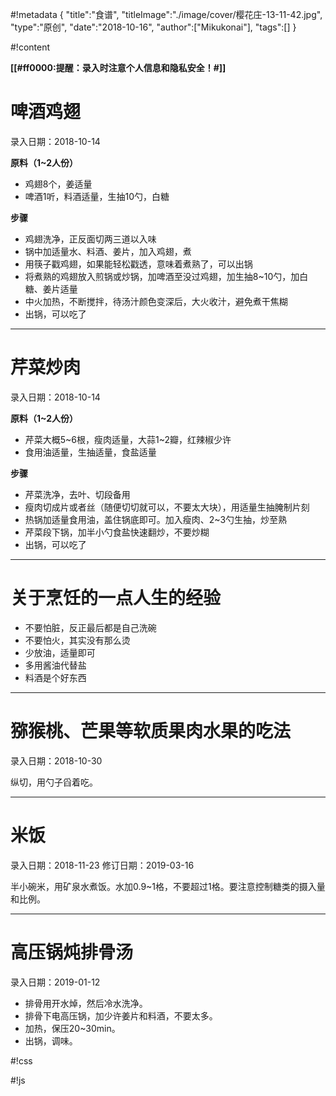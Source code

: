 #!metadata
{
    "title":"食谱",
    "titleImage":"./image/cover/樱花庄-13-11-42.jpg",
    "type":"原创",
    "date":"2018-10-16",
    "author":["Mikukonai"],
    "tags":[]
}

#!content

**[[#ff0000:提醒：录入时注意个人信息和隐私安全！#]]**

# 啤酒鸡翅

录入日期：2018-10-14

**原料（1\~2人份）**

- 鸡翅8个，姜适量
- 啤酒1听，料酒适量，生抽10勺，白糖

**步骤**

- 鸡翅洗净，正反面切两三道以入味
- 锅中加适量水、料酒、姜片，加入鸡翅，煮
- 用筷子戳鸡翅，如果能轻松戳透，意味着煮熟了，可以出锅
- 将煮熟的鸡翅放入煎锅或炒锅，加啤酒至没过鸡翅，加生抽8~10勺，加白糖、姜片适量
- 中火加热，不断搅拌，待汤汁颜色变深后，大火收汁，避免煮干焦糊
- 出锅，可以吃了

------

# 芹菜炒肉

录入日期：2018-10-14

**原料（1\~2人份）**

- 芹菜大概5\~6根，瘦肉适量，大蒜1\~2瓣，红辣椒少许
- 食用油适量，生抽适量，食盐适量

**步骤**

- 芹菜洗净，去叶、切段备用
- 瘦肉切成片或者丝（随便切切就可以，不要太大块），用适量生抽腌制片刻
- 热锅加适量食用油，盖住锅底即可。加入瘦肉、2\~3勺生抽，炒至熟
- 芹菜段下锅，加半小勺食盐快速翻炒，不要炒糊
- 出锅，可以吃了

------

# 关于烹饪的一点人生的经验

+ 不要怕脏，反正最后都是自己洗碗
+ 不要怕火，其实没有那么烫
+ 少放油，适量即可
+ 多用酱油代替盐
+ 料酒是个好东西

------

# 猕猴桃、芒果等软质果肉水果的吃法

录入日期：2018-10-30

纵切，用勺子舀着吃。

------

# 米饭

录入日期：2018-11-23
修订日期：2019-03-16

半小碗米，用矿泉水煮饭。水加0.9~1格，不要超过1格。要注意控制糖类的摄入量和比例。

------

# 高压锅炖排骨汤

录入日期：2019-01-12

- 排骨用开水焯，然后冷水洗净。
- 排骨下电高压锅，加少许姜片和料酒，不要太多。
- 加热，保压20\~30min。
- 出锅，调味。


#!css

#!js
